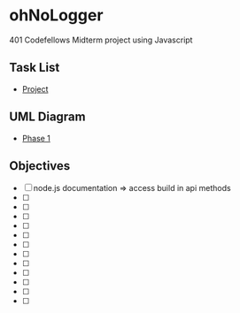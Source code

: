 # ohNoLogger
401 Codefellows Midterm project using Javascript

## Task List
- [Project](https://github.com/401-midterm-DaveeRyanBenJon/ohNoLogger/projects/1)
## UML Diagram
- [Phase 1](./assets/phaseuml.md)



## Objectives

* [ ] node.js documentation => access build in api methods
* [ ] 
* [ ]  
* [ ] 
* [ ] 
* [ ]  
* [ ] 
* [ ]  
* [ ]   
* [ ]  
* [ ] 
* [ ] 
* [ ] 